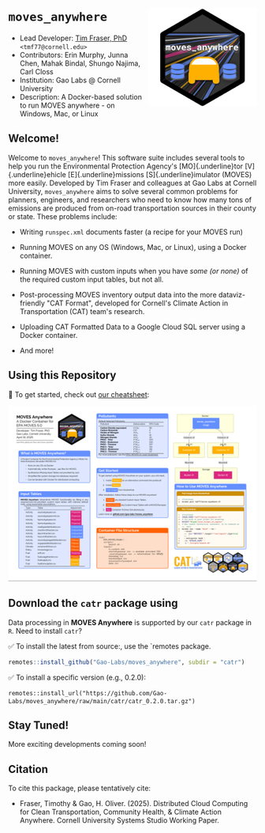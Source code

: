 <head><link rel="shortcut icon" type="image/png" href="docs/img/movesanywhere_hexagon.png"></head>

# `moves_anywhere` <a href="https://github.com/gao-labs/movesanywhere"><img src="docs/img/movesanywhere_hexagon.png" align="right" height="200"/></a>

-   Lead Developer: [Tim Fraser, PhD](github.com/timothyfraser) `<tmf77@cornell.edu>`
-   Contributors: Erin Murphy, Junna Chen, Mahak Bindal, Shungo Najima, Carl Closs
-   Institution: Gao Labs \@ Cornell University
-   Description: A Docker-based solution to run MOVES anywhere - on Windows, Mac, or Linux

## Welcome!

Welcome to `moves_anywhere`! This software suite includes several tools to help you run the Environmental Protection Agency's [MO]{.underline}tor [V]{.underline}ehicle [E]{.underline}missions [S]{.underline}imulator (MOVES) more easily. Developed by Tim Fraser and colleagues at Gao Labs at Cornell University, `moves_anywhere` aims to solve several common problems for planners, engineers, and researchers who need to know how many tons of emissions are produced from on-road transportation sources in their county or state. These problems include:

-   Writing `runspec.xml` documents faster (a recipe for your MOVES run)

-   Running MOVES on any OS (Windows, Mac, or Linux), using a Docker container.

-   Running MOVES with custom inputs when you have *some (or none)* of the required custom input tables, but not all.

-   Post-processing MOVES inventory output data into the more dataviz-friendly "CAT Format", developed for Cornell's Climate Action in Transportation (CAT) team's research.

-   Uploading CAT Formatted Data to a Google Cloud SQL server using a Docker container.

-   And more!

## Using this Repository

📂 To get started, check out [our cheatsheet](https://github.com/gao-labs/movesanywhere/tree/main/docs/img/moves-anywhere-cheatsheet.png):

![](docs/img/moves-anywhere-cheatsheet.png)

## Download the `catr` package using

Data processing in **MOVES Anywhere** is supported by our `catr` package in `R`. 
Need to install `catr`?

✅ To install the latest from source:, use the \`remotes package.

``` r
remotes::install_github("Gao-Labs/moves_anywhere", subdir = "catr")
```

✅ To install a specific version (e.g., 0.2.0):

```         
remotes::install_url("https://github.com/Gao-Labs/moves_anywhere/raw/main/catr/catr_0.2.0.tar.gz")
```

## Stay Tuned!

More exciting developments coming soon!

## Citation

To cite this package, please tentatively cite:

-   Fraser, Timothy & Gao, H. Oliver. (2025). Distributed Cloud Computing for Clean Transportation, Community Health, & Climate Action Anywhere. Cornell University Systems Studio Working Paper.
